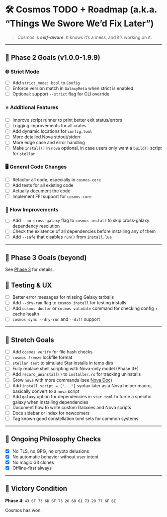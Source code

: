 # 🛠️ Cosmos TODO + Roadmap (a.k.a. “Things We Swore We’d Fix Later”)

> Cosmos is ***self-aware***. It knows it’s a mess, and it’s working on it.

---

## 🚧 Phase 2 Goals (v1.0.0-1.9.9)

### 🌐 Strict Mode
- [ ] Add `strict_mode: bool` to `Config`
- [ ] Enforce version match in `GalaxyMeta` when strict is enabled
- [ ] Optional: support `--strict` flag for CLI override

### ⭐ Additional Features
- [ ] Improve script runner to print better exit status/errors
- [ ] Logging improvements for all crates
- [ ] Add dynamic locations for `config.toml`
- [ ] More detailed Nova stdout/stderr
- [ ] More edge case and error handling
- [ ] Make `install()` in `nova` optional, in case users only want a `build()` script for `stellar`

### 🖥️ General Code Changes
- [ ] Refactor all code, especially in `cosmos-core`
- [ ] Add tests for all existing code
- [ ] Actually document the code
- [ ] Implement FFI support for `cosmos-core`

### 🔄 Flow Improvements
- [ ] Add `--no-cross-galaxy` flag to `cosmos install` to skip cross-galaxy dependency resolution
- [ ] Check the existence of all dependencies before installing any of them
- [ ] Add `--safe` that disables `run()` from `install.lua`

---

## 🚀 Phase 3 Goals (beyond)
See [Phase 3](https://github.com/cosmospkg/cosmos-docs/tree/main/docs/12-Phase-3.md) for details.

## 🧪 Testing & UX

- [ ] Better error messages for missing Galaxy tarballs
- [ ] Add `--dry-run` flag to `cosmos install` for testing installs
- [ ] Add `cosmos doctor` or `cosmos validate` command for checking config + cache health
- [ ] `cosmos sync --dry-run` and `--diff` support

---

## 🧼 Stretch Goals

- [ ] Add `cosmos verify` for file hash checks
- [ ] `cosmos freeze` lockfile format
- [ ] `stellar test` to simulate Star installs in temp dirs
- [ ] Fully replace shell scripting with Nova-only model (Phase 3+)
- [ ] Add `record_uninstall()` to `installer.rs` for tracking uninstalls
- [ ] Grow `nova` with more commands (see [Nova Doc](https://github.com/cosmospkg/cosmos-docs/tree/main/docs/10-Nova.md))
- [ ] Add `install_script = ["..."]` syntax later as a Nova helper macro, basically convert to a `nova` script
- [ ] Add `galaxy` option for dependencies in `star.toml` to force a specific galaxy when installing dependencies
- [ ] Document how to write custom Galaxies and Nova scripts
- [ ] Docs sidebar or index for newcomers
- [ ] Tag known good constellation.toml sets for common systems

---

## 🤖 Ongoing Philosophy Checks

- [x] No TLS, no GPG, no crypto delusions
- [x] No automatic behavior without user intent
- [x] No magic Git clones
- [x] Offline-first always

---

## 🏁 Victory Condition

**Phase 4**: `43 6F 73 6D 6F 73 20 68 61 73 20 77 6F 6E`

Cosmos has won.
